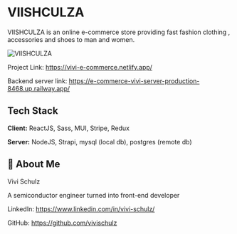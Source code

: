 
# VIISHCULZA

VIISHCULZA is an online e-commerce store providing fast fashion clothing , accessories and shoes to man and women.

![VIISHCULZA](https://github.com/vivi-su/e-commerce-vivi-server/assets/81454201/780939ef-ce8c-47e3-955b-47c5bd0a442a)


Project Link: https://vivi-e-commerce.netlify.app/

Backend server link: https://e-commerce-vivi-server-production-8468.up.railway.app/

## Tech Stack

**Client:** ReactJS, Sass, MUI, Stripe, Redux

**Server:** NodeJS, Strapi, mysql (local db), postgres (remote db)

## 🍒 About Me

Vivi Schulz

A semiconductor engineer turned into front-end developer

LinkedIn: https://www.linkedin.com/in/vivi-schulz/

GitHub: https://github.com/vivischulz
